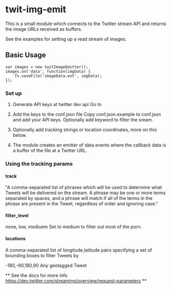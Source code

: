 twit-img-emit
=============

This is a small module which connects to the Twitter stream API and returns the image URLs received as buffers.

See the examples for setting up a read stream of images.

Basic Usage
-----------

````
var images = new twitImageEmitter();
images.on('data', function(imgData) {
    fs.saveFile('imageData.ext', imgData);
});
````

### Set up

1. Generate API keys at twitter dev api
    Go to
2. Add the keys to the conf.json file
    Copy conf.json.example to conf.json and add your API keys. Optionally add keyword to filter the sream.

3. Optionally add tracking strings or location coordinates, more on this below.

4. The module creates an emitter of data events where the callback data is a buffer of the file at a Twitter  URL.

### Using the tracking params

#### track
"A comma-separated list of phrases which will be used to determine what Tweets will be delivered on the stream. A phrase may be one or more terms separated by spaces, and a phrase will match if all of the terms in the phrase are present in the Tweet, regardless of order and ignoring case."

#### filter_level
none, low, mediuem
Set to medium to filter out most of the porn.

#### locations
A comma-separated list of longitude,latitude pairs specifying a set of bounding boxes to filter Tweets by

-180,-90,180,90 Any geotagged Tweet

** See the docs for more info
https://dev.twitter.com/streaming/overview/request-parameters **
